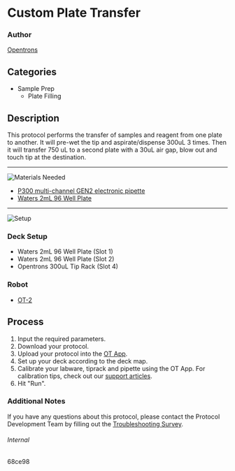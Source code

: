 # Custom Plate Transfer

### Author
[Opentrons](https://opentrons.com/)

## Categories
* Sample Prep
	* Plate Filling


## Description
This protocol performs the transfer of samples and reagent from one plate to another. It will pre-wet the tip and aspirate/dispense 300uL 3 times. Then it will transfer 750 uL to a second plate with a 30uL air gap, blow out and touch tip at the destination.

---

![Materials Needed](https://s3.amazonaws.com/opentrons-protocol-library-website/custom-README-images/001-General+Headings/materials.png)

* [P300 multi-channel GEN2 electronic pipette](https://shop.opentrons.com/collections/ot-2-pipettes/products/8-channel-electronic-pipette?variant=5984202489885)
* [Waters 2mL 96 Well Plate](https://www.waters.com/nextgen/us/en/shop/vials-containers--collection-plates/186002482-96-well-sample-collection-plate-2-ml-square-well-50-pk.html)

---
![Setup](https://s3.amazonaws.com/opentrons-protocol-library-website/custom-README-images/001-General+Headings/Setup.png)

### Deck Setup
* Waters 2mL 96 Well Plate (Slot 1)
* Waters 2mL 96 Well Plate (Slot 2)
* Opentrons 300uL Tip Rack (Slot 4)

### Robot
* [OT-2](https://opentrons.com/ot-2)

## Process
1. Input the required parameters.
2. Download your protocol.
3. Upload your protocol into the [OT App](https://opentrons.com/ot-app).
4. Set up your deck according to the deck map.
5. Calibrate your labware, tiprack and pipette using the OT App. For calibration tips, check out our [support articles](https://support.opentrons.com/en/collections/1559720-guide-for-getting-started-with-the-ot-2).
6. Hit "Run".

### Additional Notes
If you have any questions about this protocol, please contact the Protocol Development Team by filling out the [Troubleshooting Survey](https://protocol-troubleshooting.paperform.co/).

###### Internal
68ce98